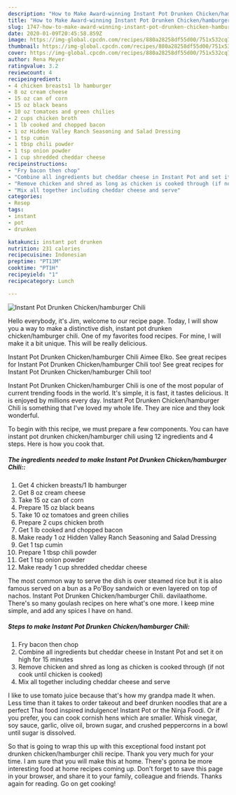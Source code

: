 ```yaml
---
description: "How to Make Award-winning Instant Pot Drunken Chicken/hamburger Chili"
title: "How to Make Award-winning Instant Pot Drunken Chicken/hamburger Chili"
slug: 1747-how-to-make-award-winning-instant-pot-drunken-chicken-hamburger-chili
date: 2020-01-09T20:45:58.859Z
image: https://img-global.cpcdn.com/recipes/880a28258df55d00/751x532cq70/instant-pot-drunken-chickenhamburger-chili-recipe-main-photo.jpg
thumbnail: https://img-global.cpcdn.com/recipes/880a28258df55d00/751x532cq70/instant-pot-drunken-chickenhamburger-chili-recipe-main-photo.jpg
cover: https://img-global.cpcdn.com/recipes/880a28258df55d00/751x532cq70/instant-pot-drunken-chickenhamburger-chili-recipe-main-photo.jpg
author: Rena Meyer
ratingvalue: 3.2
reviewcount: 4
recipeingredient:
- 4 chicken breasts1 lb hamburger
- 8 oz cream cheese
- 15 oz can of corn
- 15 oz black beans
- 10 oz tomatoes and green chilies
- 2 cups chicken broth
- 1 lb cooked and chopped bacon
- 1 oz Hidden Valley Ranch Seasoning and Salad Dressing
- 1 tsp cumin
- 1 tbsp chili powder
- 1 tsp onion powder
- 1 cup shredded cheddar cheese
recipeinstructions:
- "Fry bacon then chop"
- "Combine all ingredients but cheddar cheese in Instant Pot and set it on high for 15 minutes"
- "Remove chicken and shred as long as chicken is cooked through (if not cook until chicken is cooked)"
- "Mix all together including cheddar cheese and serve"
categories:
- Resep
tags:
- instant
- pot
- drunken

katakunci: instant pot drunken
nutrition: 231 calories
recipecuisine: Indonesian
preptime: "PT13M"
cooktime: "PT1H"
recipeyield: "1"
recipecategory: Lunch

---
```



![Instant Pot Drunken Chicken/hamburger Chili](https://img-global.cpcdn.com/recipes/880a28258df55d00/751x532cq70/instant-pot-drunken-chickenhamburger-chili-recipe-main-photo.jpg)

Hello everybody, it's Jim, welcome to our recipe page. Today, I will show you a way to make a distinctive dish, instant pot drunken chicken/hamburger chili. One of my favorites food recipes. For mine, I will make it a bit unique. This will be really delicious.

Instant Pot Drunken Chicken/hamburger Chili Aimee Elko. See great recipes for Instant Pot Drunken Chicken/hamburger Chili too! See great recipes for Instant Pot Drunken Chicken/hamburger Chili too!

Instant Pot Drunken Chicken/hamburger Chili is one of the most popular of current trending foods in the world. It's simple, it is fast, it tastes delicious. It is enjoyed by millions every day. Instant Pot Drunken Chicken/hamburger Chili is something that I've loved my whole life. They are nice and they look wonderful.


To begin with this recipe, we must prepare a few components. You can have instant pot drunken chicken/hamburger chili using 12 ingredients and 4 steps. Here is how you cook that.

##### The ingredients needed to make Instant Pot Drunken Chicken/hamburger Chili::

1. Get 4 chicken breasts/1 lb hamburger
1. Get 8 oz cream cheese
1. Take 15 oz can of corn
1. Prepare 15 oz black beans
1. Take 10 oz tomatoes and green chilies
1. Prepare 2 cups chicken broth
1. Get 1 lb cooked and chopped bacon
1. Make ready 1 oz Hidden Valley Ranch Seasoning and Salad Dressing
1. Get 1 tsp cumin
1. Prepare 1 tbsp chili powder
1. Get 1 tsp onion powder
1. Make ready 1 cup shredded cheddar cheese


The most common way to serve the dish is over steamed rice but it is also famous served on a bun as a Po&#39;Boy sandwich or even layered on top of nachos. Instant Pot Drunken Chicken/hamburger Chili. davilaathome. There&#39;s so many goulash recipes on here what&#39;s one more. I keep mine simple, and add any spices I have on hand. 

##### Steps to make Instant Pot Drunken Chicken/hamburger Chili:

1. Fry bacon then chop
1. Combine all ingredients but cheddar cheese in Instant Pot and set it on high for 15 minutes
1. Remove chicken and shred as long as chicken is cooked through (if not cook until chicken is cooked)
1. Mix all together including cheddar cheese and serve


I like to use tomato juice because that&#39;s how my grandpa made It when. Less time than it takes to order takeout and beef drunken noodles that are a perfect Thai food inspired indulgence! Instant Pot or the Ninja Foodi. Or if you prefer, you can cook cornish hens which are smaller. Whisk vinegar, soy sauce, garlic, olive oil, brown sugar, and crushed peppercorns in a bowl until sugar is dissolved. 

So that is going to wrap this up with this exceptional food instant pot drunken chicken/hamburger chili recipe. Thank you very much for your time. I am sure that you will make this at home. There's gonna be more interesting food at home recipes coming up. Don't forget to save this page in your browser, and share it to your family, colleague and friends. Thanks again for reading. Go on get cooking!
